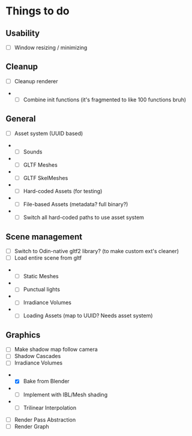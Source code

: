 # Things to do

## Usability
- [ ] Window resizing / minimizing

## Cleanup
- [ ] Cleanup renderer
- - [ ] Combine init functions (it's fragmented to like 100 functions bruh)

## General
- [ ] Asset system (UUID based)
- - [ ] Sounds
- - [ ] GLTF Meshes
- - [ ] GLTF SkelMeshes
- - [ ] Hard-coded Assets (for testing)
- - [ ] File-based Assets (metadata? full binary?)
- - [ ] Switch all hard-coded paths to use asset system

## Scene management
- [ ] Switch to Odin-native gltf2 library? (to make custom ext's cleaner)
- [ ] Load entire scene from gltf
- - [ ] Static Meshes
- - [ ] Punctual lights
- - [ ] Irradiance Volumes
- - [ ] Loading Assets (map to UUID? Needs asset system)

## Graphics
- [ ] Make shadow map follow camera
- [ ] Shadow Cascades
- [ ] Irradiance Volumes
- - [x] Bake from Blender
- - [ ] Implement with IBL/Mesh shading
- - [ ] Trilinear Interpolation
- [ ] Render Pass Abstraction
- [ ] Render Graph
